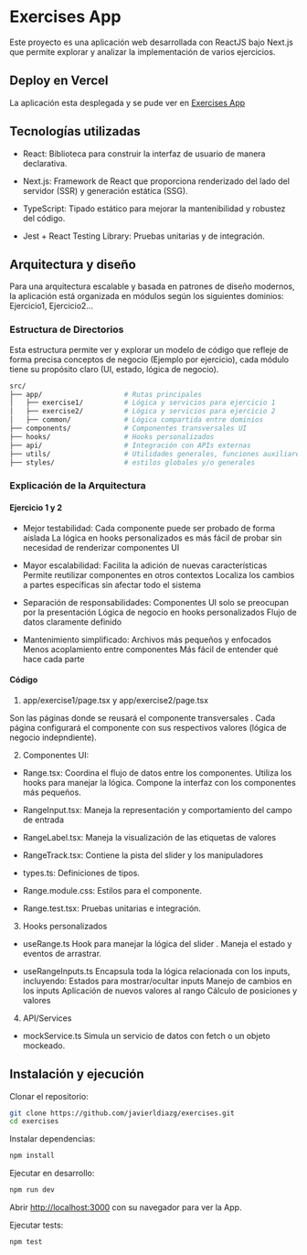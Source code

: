# Exercises App

Este proyecto es una aplicación web desarrollada con ReactJS bajo Next.js que permite explorar y analizar la implementación de varios ejercicios.

## Deploy en Vercel

La aplicación esta desplegada y se pude ver en [Exercises App](https://exercises-eight-tan.vercel.app/)

## Tecnologías utilizadas

- React: Biblioteca para construir la interfaz de usuario de manera declarativa.

- Next.js: Framework de React que proporciona renderizado del lado del servidor (SSR) y generación estática (SSG).

- TypeScript: Tipado estático para mejorar la mantenibilidad y robustez del código.

- Jest + React Testing Library: Pruebas unitarias y de integración.

## Arquitectura y diseño

Para una arquitectura escalable y basada en patrones de diseño modernos, la aplicación está organizada en módulos según los siguientes dominios: Ejercicio1, Ejercicio2...

### Estructura de Directorios

Esta estructura permite ver y explorar un modelo de código que refleje de forma precisa conceptos de negocio (Ejemplo por ejercicio), cada módulo tiene su propósito claro (UI, estado, lógica de negocio).

```bash
src/
├── app/                    # Rutas principales
│   ├── exercise1/          # Lógica y servicios para ejercicio 1
│   ├── exercise2/          # Lógica y servicios para ejercicio 2
│   ├── common/             # Lógica compartida entre dominios
├── components/             # Componentes transversales UI
├── hooks/                  # Hooks personalizados
├── api/                    # Integración con APIs externas
├── utils/                  # Utilidades generales, funciones auxiliares
├── styles/                 # estilos globales y/o generales
```

### Explicación de la Arquitectura

#### Ejercicio 1 y 2

- Mejor testabilidad:
  Cada componente puede ser probado de forma aislada
  La lógica en hooks personalizados es más fácil de probar sin necesidad de renderizar componentes UI

- Mayor escalabilidad:
  Facilita la adición de nuevas características
  Permite reutilizar componentes en otros contextos
  Localiza los cambios a partes específicas sin afectar todo el sistema

- Separación de responsabilidades:
  Componentes UI solo se preocupan por la presentación
  Lógica de negocio en hooks personalizados
  Flujo de datos claramente definido

- Mantenimiento simplificado:
  Archivos más pequeños y enfocados
  Menos acoplamiento entre componentes
  Más fácil de entender qué hace cada parte

#### Código

1. app/exercise1/page.tsx y app/exercise2/page.tsx

Son las páginas donde se reusará el componente transversales <Range />.
Cada página configurará el componente con sus respectivos valores (lógica de negocio indepndiente).

2. Componentes UI:

- Range.tsx:
  Coordina el flujo de datos entre los componentes.
  Utiliza los hooks para manejar la lógica.
  Compone la interfaz con los componentes más pequeños.

- RangeInput.tsx:
  Maneja la representación y comportamiento del campo de entrada

- RangeLabel.tsx:
  Maneja la visualización de las etiquetas de valores

- RangeTrack.tsx:
  Contiene la pista del slider y los manipuladores

- types.ts:
  Definiciones de tipos.

- Range.module.css:
  Estilos para el componente.

- Range.test.tsx:
  Pruebas unitarias e integración.

3. Hooks personalizados

- useRange.ts
  Hook para manejar la lógica del slider <Range />.
  Maneja el estado y eventos de arrastrar.

- useRangeInputs.ts
  Encapsula toda la lógica relacionada con los inputs, incluyendo:
  Estados para mostrar/ocultar inputs
  Manejo de cambios en los inputs
  Aplicación de nuevos valores al rango
  Cálculo de posiciones y valores

4. API/Services

- mockService.ts
  Simula un servicio de datos con fetch o un objeto mockeado.

## Instalación y ejecución

Clonar el repositorio:

```bash
git clone https://github.com/javierldiazg/exercises.git
cd exercises
```

Instalar dependencias:

```bash
npm install
```

Ejecutar en desarrollo:

```bash
npm run dev
```

Abrir [http://localhost:3000](http://localhost:3000) con su navegador para ver la App.

Ejecutar tests:

```bash
npm test
```
